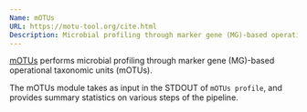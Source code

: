```yaml
---
Name: mOTUs
URL: https://motu-tool.org/cite.html
Description: Microbial profiling through marker gene (MG)-based operational taxonomic units (mOTUs)
---
```


[mOTUs](https://github.com/brentp/mosdepth/) performs microbial profiling through marker gene (MG)-based operational taxonomic units (mOTUs).

The mOTUs module takes as input in the STDOUT of `mOTUs profile`, and provides summary statistics on various steps of the pipeline.
